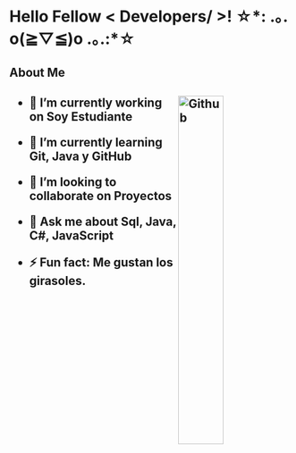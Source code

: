 <h1> Hello Fellow < Developers/ >! ☆*: .｡. o(≧▽≦)o .｡.:*☆ </h1>
<p align='center'>
</p>

<h2> About Me <h2/>

<img width="40%" align="right" alt="Github" src="https://i.giphy.com/lG9Wk5GqkBEDewwFdO.webp" />

- 🔭 I’m currently working on  Soy Estudiante
  
- 🌱 I’m currently learning Git, Java y GitHub
  
- 👯 I’m looking to collaborate on Proyectos
  
- 💬 Ask me about Sql, Java, C#, JavaScript
  
- ⚡ Fun fact: Me gustan los girasoles.

